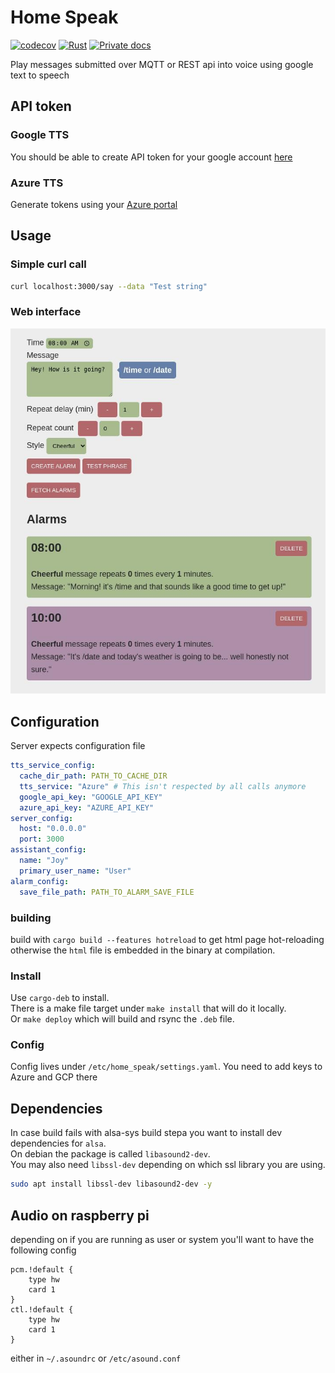 # Home Speak

[![codecov](https://codecov.io/gh/dmweis/home_speak/branch/main/graph/badge.svg)](https://codecov.io/gh/dmweis/home_speak)
[![Rust](https://github.com/dmweis/home_speak/workflows/Rust/badge.svg)](https://github.com/dmweis/home_speak/actions)
[![Private docs](https://github.com/dmweis/home_speak/workflows/Deploy%20Docs%20to%20GitHub%20Pages/badge.svg)](https://davidweis.dev/home_speak/home_speak/index.html)

Play messages submitted over MQTT or REST api into voice using google text to speech

## API token

### Google TTS

You should be able to create API token for your google account [here](https://console.developers.google.com/apis/credentials)

### Azure TTS

Generate tokens using your [Azure portal](https://portal.azure.com)

## Usage

### Simple curl call

```bash
curl localhost:3000/say --data "Test string"
```

### Web interface

![Image of web interface](images/web_interface.jpeg)

## Configuration

Server expects configuration file

```yaml
tts_service_config:
  cache_dir_path: PATH_TO_CACHE_DIR
  tts_service: "Azure" # This isn't respected by all calls anymore
  google_api_key: "GOOGLE_API_KEY"
  azure_api_key: "AZURE_API_KEY"
server_config:
  host: "0.0.0.0"
  port: 3000
assistant_config:
  name: "Joy"
  primary_user_name: "User"
alarm_config:
  save_file_path: PATH_TO_ALARM_SAVE_FILE
```

### building

build with `cargo build --features hotreload` to get html page hot-reloading otherwise the `html` file is embedded in the binary at compilation.  

### Install

Use `cargo-deb` to install.  
There is a make file target under `make install` that will do it locally.  
Or `make deploy` which will build and rsync the `.deb` file.  

### Config

Config lives under `/etc/home_speak/settings.yaml`. You need to add keys to Azure and GCP there

## Dependencies

In case build fails with alsa-sys build stepa you want to install dev dependencies for `alsa`.  
On debian the package is called `libasound2-dev`.  
You may also need `libssl-dev` depending on which ssl library you are using.  

```bash
sudo apt install libssl-dev libasound2-dev -y
```

## Audio on raspberry pi

depending on if you are running as user or system you'll want to have the following config

```shell
pcm.!default {
    type hw
    card 1
}
ctl.!default {
    type hw
    card 1
}
```

either in `~/.asoundrc` or `/etc/asound.conf`
